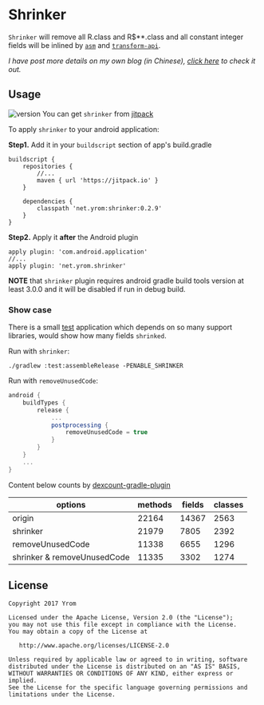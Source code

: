 # Shrinker

`Shrinker` will remove all R.class and R\$\*\*.class  and all constant integer fields will be inlined by [`asm`](http://asm.ow2.org/) and [`transform-api`](http://tools.android.com/tech-docs/new-build-system/transform-api). 

*I have post more details on my own blog (in Chinese), [click here](http://yrom.net/blog/2018/01/12/android-gradle-plugin-for-shrinking-fields-in-dex/) to check it out.*

## Usage 

![version](https://jitpack.io/v/net.yrom/shrinker.svg?style=flat-square) You can get `shrinker` from [jitpack](https://jitpack.io)

To apply `shrinker` to your android application:

**Step1.** Add it in your `buildscript` section of app's build.gradle
```
buildscript {
    repositories {
        //...
        maven { url 'https://jitpack.io' }
    }

    dependencies {
        classpath 'net.yrom:shrinker:0.2.9'
    }
}
```

**Step2.** Apply it **after** the Android plugin
```
apply plugin: 'com.android.application'
//...
apply plugin: 'net.yrom.shrinker'
```

**NOTE** that `shrinker` plugin requires android gradle build tools version at least 3.0.0 and it will be disabled if run in debug build.

### Show case
There is a small [test](tree/master/test) application which depends on so many support libraries, would show how many fields `shrinked`. 

Run with `shrinker`:
```
./gradlew :test:assembleRelease -PENABLE_SHRINKER
```

Run with `removeUnusedCode`: 
```groovy
android {
    buildTypes {
        release {
            ...
            postprocessing {
                removeUnusedCode = true
            }
        }
    }
    ...
}
```

Content below counts by [dexcount-gradle-plugin](https://github.com/KeepSafe/dexcount-gradle-plugin)

| options                     | methods | fields | classes |
| --------------------------- | ------- | ------ | ------- |
| origin                      | 22164   | 14367  | 2563    |
| shrinker                    | 21979   | 7805   | 2392    |
| removeUnusedCode            | 11338   | 6655   | 1296    |
| shrinker & removeUnusedCode | 11335   | 3302   | 1274    |

## License

```
Copyright 2017 Yrom

Licensed under the Apache License, Version 2.0 (the "License");
you may not use this file except in compliance with the License.
You may obtain a copy of the License at

   http://www.apache.org/licenses/LICENSE-2.0

Unless required by applicable law or agreed to in writing, software
distributed under the License is distributed on an "AS IS" BASIS,
WITHOUT WARRANTIES OR CONDITIONS OF ANY KIND, either express or implied.
See the License for the specific language governing permissions and
limitations under the License.
```